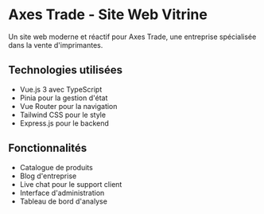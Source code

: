 # Axes Trade - Site Web Vitrine

Un site web moderne et réactif pour Axes Trade, une entreprise spécialisée dans la vente d'imprimantes.

## Technologies utilisées

- Vue.js 3 avec TypeScript
- Pinia pour la gestion d'état
- Vue Router pour la navigation
- Tailwind CSS pour le style
- Express.js pour le backend

## Fonctionnalités

- Catalogue de produits
- Blog d'entreprise
- Live chat pour le support client
- Interface d'administration
- Tableau de bord d'analyse
